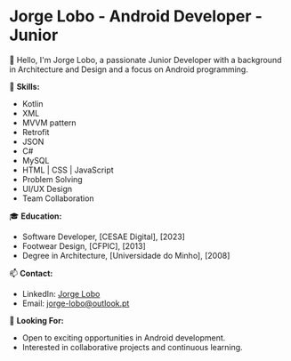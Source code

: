 # Jorge Lobo - Android Developer - Junior

👋 Hello, I'm Jorge Lobo, a passionate Junior Developer with a background in Architecture and Design and a focus on Android programming.

🚀 **Skills:**
- Kotlin
- XML
- MVVM pattern
- Retrofit
- JSON
- C#
- MySQL
- HTML | CSS | JavaScript
- Problem Solving
- UI/UX Design
- Team Collaboration

🎓 **Education:**
- Software Developer, [CESAE Digital], [2023]
- Footwear Design, [CFPIC], [2013]
- Degree in Architecture, [Universidade do Minho], [2008]


📫 **Contact:**
- LinkedIn: [Jorge Lobo](https://www.linkedin.com/in/jorgelobo15)
- Email: jorge-lobo@outlook.pt

👀 **Looking For:**
- Open to exciting opportunities in Android development.
- Interested in collaborative projects and continuous learning.
